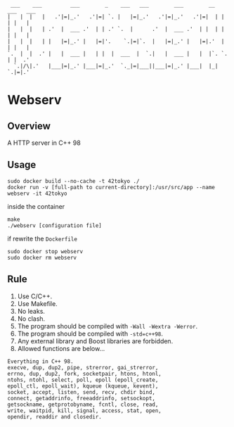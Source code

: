      ___    ___         ___        _    ___   ___        ___        __   ___   ___
    |   |  |   |   .'|=|_.'   .'|=| `. |   |=|_.'   .'|=|_.'   .'|=|  | |   | |   |
    |   |  |   | .'  |  ___ .'  | | .' `.  |      .'  |  ___ .'  | |  | |   | |   |
    |   |  |   | |   |=|_.' |   |=|'.    `.|=|`.  |   |=|_.' |   |=|.'  |   | |   |
    `.  |  |  .' |   |  ___ |   | |  |  ___  |  `.|   |  ___ |   |  |`. `.  | |  .'
      `.|/\|.'   |___|=|_.' |___|=|_.'  `._|=|___||___|=|_.' |___|  |_|   `.|=|.'


# Webserv

## Overview
A HTTP server in C++ 98

## Usage
```
sudo docker build --no-cache -t 42tokyo ./
docker run -v [full-path to current-directory]:/usr/src/app --name webserv -it 42tokyo
```

inside the container
```
make
./webserv [configuration file]
```

if rewrite the `Dockerfile`
```
sudo docker stop webserv
sudo docker rm webserv
```

## Rule
1. Use C/C++.
1. Use Makefile.
1. No leaks.
1. No clash.
1. The program should be compiled with `-Wall -Wextra -Werror`.
1. The program should be compiled with `-std=c++98`.
1. Any external library and Boost libraries are forbidden.
1. Allowed functions are below...
```
Everything in C++ 98.
execve, dup, dup2, pipe, strerror, gai_strerror,
errno, dup, dup2, fork, socketpair, htons, htonl,
ntohs, ntohl, select, poll, epoll (epoll_create,
epoll_ctl, epoll_wait), kqueue (kqueue, kevent),
socket, accept, listen, send, recv, chdir bind,
connect, getaddrinfo, freeaddrinfo, setsockopt,
getsockname, getprotobyname, fcntl, close, read,
write, waitpid, kill, signal, access, stat, open,
opendir, readdir and closedir.
```


